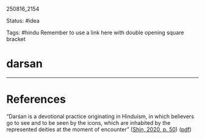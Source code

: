 
250816_2154

Status: #idea

Tags: #hindu
Remember to use a link here with double opening square bracket
# darsan


---
# References
“Darśan is a devotional practice originating in Hinduism, in which believers go to see and to be seen by the icons, which are inhabited by the represented deities at the moment of encounter” ([Shin, 2020, p. 50](zotero://select/library/items/6RW5WGJL)) ([pdf](zotero://open-pdf/library/items/9SVEXQV3?page=13&annotation=2KAFMIZZ))